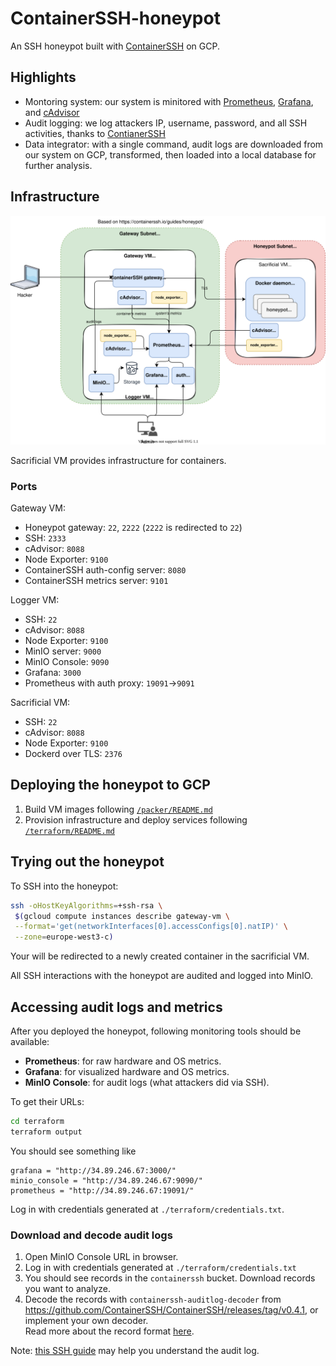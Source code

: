 # ContainerSSH-honeypot

An SSH honeypot built with [ContainerSSH](https://containerssh.io/) on GCP.

## Highlights

- Montoring system: our system is minitored with [Prometheus](https://prometheus.io/), [Grafana](https://grafana.com/), and [cAdvisor](https://github.com/google/cadvisor)
- Audit logging: we log attackers IP, username, password, and all SSH activities, thanks to [ContianerSSH](https://containerssh.io/)
- Data integrator: with a single command, audit logs are downloaded from our system on GCP, transformed, then loaded into a local database for further analysis.

## Infrastructure

![infra diagram](./diagrams/infra.drawio.svg)

Sacrificial VM provides infrastructure for containers.

### Ports

Gateway VM:

- Honeypot gateway: `22`, `2222` (`2222` is redirected to `22`)
- SSH: `2333`
- cAdvisor: `8088`
- Node Exporter: `9100`
- ContainerSSH auth-config server: `8080`
- ContainerSSH metrics server: `9101`

Logger VM:

- SSH: `22`
- cAdvisor: `8088`
- Node Exporter: `9100`
- MinIO server: `9000`
- MinIO Console: `9090`
- Grafana: `3000`
- Prometheus with auth proxy: `19091`->`9091`

Sacrificial VM:

- SSH: `22`
- cAdvisor: `8088`
- Node Exporter: `9100`
- Dockerd over TLS: `2376`

## Deploying the honeypot to GCP

1. Build VM images following [`/packer/README.md`](/packer/README.md)
2. Provision infrastructure and deploy services following [`/terraform/README.md`](/terraform/README.md)

## Trying out the honeypot

To SSH into the honeypot:

```bash
ssh -oHostKeyAlgorithms=+ssh-rsa \
 $(gcloud compute instances describe gateway-vm \
 --format='get(networkInterfaces[0].accessConfigs[0].natIP)' \
 --zone=europe-west3-c)
```

Your will be redirected to a newly created container in the sacrificial VM.

All SSH interactions with the honeypot are audited and logged into MinIO.

## Accessing audit logs and metrics

After you deployed the honeypot, following monitoring tools should be available:

- **Prometheus**: for raw hardware and OS metrics.
- **Grafana**: for visualized hardware and OS metrics.
- **MinIO Console**: for audit logs (what attackers did via SSH).

To get their URLs:

```bash
cd terraform
terraform output
```

You should see something like

```
grafana = "http://34.89.246.67:3000/"
minio_console = "http://34.89.246.67:9090/"
prometheus = "http://34.89.246.67:19091/"
```

Log in with credentials generated at `./terraform/credentials.txt`.

### Download and decode audit logs

1. Open MinIO Console URL in browser.
1. Log in with credentials generated at `./terraform/credentials.txt`
1. You should see records in the `containerssh` bucket. Download records you want to analyze.
1. Decode the records with `containerssh-auditlog-decoder` from https://github.com/ContainerSSH/ContainerSSH/releases/tag/v0.4.1, or implement your own decoder.\
   Read more about the record format [here](https://containerssh.io/reference/audit/#the-binary-format-recommended).

Note: [this SSH guide](https://containerssh.io/development/containerssh/ssh/) may help you understand the audit log.
